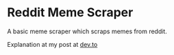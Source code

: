 # Reddit Meme Scraper

A basic meme scraper which scraps memes from reddit.

Explanation at my post at [dev.to](https://dev.to/theparanoidscripts/scraping-memes-from-reddit-using-node-js-32le)
